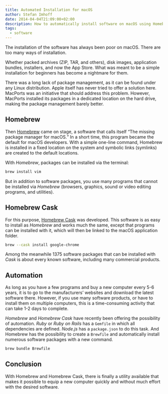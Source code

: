 ```yaml
---
title: Automated Installation for macOS
author: Stefan Imhoff
date: 2014-04-04T21:09:00+02:00
description: How to automatically install software on macOS using Homebrew and Homebrew Cask. Homebrew Cask can install over 1300 applications, including many commercial products.
tags:
  - software
---
```


The installation of the software has always been poor on macOS. There are too many ways of installation.

Whether packed archives (ZIP, TAR, and others), disk images, application bundles, installers, and now the App Store. What was meant to be a simple installation for beginners has become a nightmare for them.

There was a long lack of package management, as it can be found under any Linux distribution. Apple itself has never tried to offer a solution here. MacPorts was an initiative that should address this problem. However, MacPorts installed its packages in a dedicated location on the hard drive, making the package management barely better.

## Homebrew

Then [Homebrew](https://brew.sh/) came on stage, a software that calls itself <q>The missing package manager for macOS.</q> In a short time, this program became the default for macOS developers. With a simple one-line command, Homebrew is installed in a fixed location on the system and symbolic links (symlinks) are created to the default locations.

With _Homebrew_, packages can be installed via the terminal:

```bash
brew install vim
```

But in addition to software packages, you use many programs that cannot be installed via _Homebrew_ (browsers, graphics, sound or video editing programs, and utilities).

## Homebrew Cask

For this purpose, [Homebrew Cask](https://github.com/caskroom) was developed. This software is as easy to install as _Homebrew_ and works much the same, except that programs can be installed with it, which will then be linked to the macOS application folder.

```bash
brew --cask install google-chrome
```

Among the meanwhile 1375 software packages that can be installed with _Cask_ is about every known software, including many commercial products.

## Automation

As long as you have a few programs and buy a new computer every 5-6 years, it is to go to the manufacturers’ websites and download the latest software there. However, if you use many software products, or have to install them on multiple computers, this is a time-consuming activity that can take 1-2 days to complete.

_Homebrew_ and _Homebrew Cask_ have recently been offering the possibility of automation. _Ruby_ or _Ruby on Rails_ has a `Gemfile` in which all dependencies are defined. _Node.js_ has a `package.json` to do this task. And Homebrew has the possibility to create a `Brewfile` and automatically install numerous software packages with a new command.

```bash
brew bundle Brewfile
```

## Conclusion

With Homebrew and Homebrew Cask, there is finally a utility available that makes it possible to equip a new computer quickly and without much effort with the desired software.
